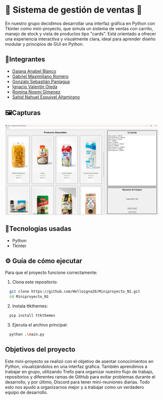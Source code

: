 
# 🛒 Sistema de gestión de ventas 🐍

En nuestro grupo decidimos desarrollar una interfaz gráfica en Python con Tkinter como mini-proyecto, que simula un sistema de ventas con carrito, manejo de stock y vista de productos tipo "cards". Está orientado a ofrecer una experiencia interactiva y visualmente clara, ideal para aprender diseño modular y principios de GUI en Python.



## 👤Integrantes

- [Daiana Anabel Blanco](https://github.com/DaiianaB)
- [Gabriel Maximiliano Romero](https://github.com/Gabymax7)
- [Gonzalo Sebastián Paniagua](https://github.com/SGonzaPani)
- [Ignacio Valentín Ojeda](https://github.com/Helloigna20)
- [Romina Noemí Gimenez](https://github.com/Roming333)
- [Sahid Nahuel Esquivel Altamirano](https://github.com/Sahid-cyber)

## 🖼️Capturas

<img src="./Assets/captura de pantalla.png" alt="Captura del carrito" width="600"/>

## 🔨Tecnologías usadas

- Python
- Tkinter

## ⚙️ Guía de cómo ejecutar

Para que el proyecto funcione correctamente:

1. Clona este repositorio:
```bash
  git clone https://github.com/Helloigna20/Miniproyecto_N1.git
  cd Miniproyecto_N1
```
2. Instala ttkthemes:
```bash
  pip install ttkthemes
```
3. Ejecuta el archivo principal:
```bash
  python .\main.py
```

## Objetivos del proyecto

Este mini-proyecto se realizó con el objetivo de asentar conocimientos en Python, visualizándolos en una interfaz gráfica. También aprendimos a trabajar en grupo, utilizando Trello para organizar nuestro flujo de trabajo, repositorios y diferentes ramas de GitHub para evitar problemas durante el desarrollo, y por último, Discord para tener mini-reuniones diarias. Todo esto nos ayudó a organizarnos mejor y a trabajar como un verdadero equipo de desarrollo.

